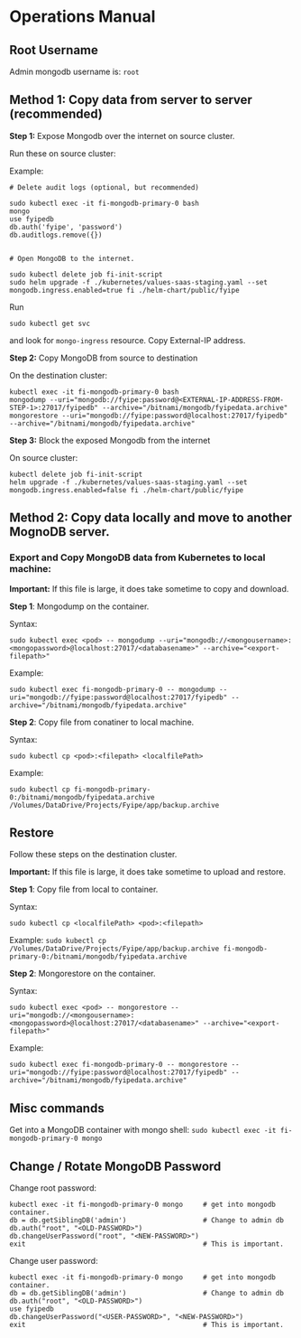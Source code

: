 # Operations Manual

## Root Username

Admin mongodb username is: `root`

## Method 1: Copy data from server to server (recommended)

**Step 1:** Expose Mongodb over the internet on source cluster.

Run these on source cluster: 

Example: 

```
# Delete audit logs (optional, but recommended)

sudo kubectl exec -it fi-mongodb-primary-0 bash
mongo
use fyipedb
db.auth('fyipe', 'password')
db.auditlogs.remove({})


# Open MongoDB to the internet.

sudo kubectl delete job fi-init-script
sudo helm upgrade -f ./kubernetes/values-saas-staging.yaml --set mongodb.ingress.enabled=true fi ./helm-chart/public/fyipe
```

Run

`sudo kubectl get svc`

and look for `mongo-ingress` resource. Copy External-IP address.

**Step 2:** Copy MongoDB from source to destination

On the destination cluster:

```
kubectl exec -it fi-mongodb-primary-0 bash
mongodump --uri="mongodb://fyipe:password@<EXTERNAL-IP-ADDRESS-FROM-STEP-1>:27017/fyipedb" --archive="/bitnami/mongodb/fyipedata.archive"
mongorestore --uri="mongodb://fyipe:password@localhost:27017/fyipedb" --archive="/bitnami/mongodb/fyipedata.archive"
```

**Step 3:** Block the exposed Mongodb from the internet

On source cluster:

```
kubectl delete job fi-init-script
helm upgrade -f ./kubernetes/values-saas-staging.yaml --set mongodb.ingress.enabled=false fi ./helm-chart/public/fyipe
```

## Method 2: Copy data locally and move to another MognoDB server.

### Export and Copy MongoDB data from Kubernetes to local machine:

**Important:** If this file is large, it does take sometime to copy and download.

**Step 1**: Mongodump on the container.

Syntax:

`sudo kubectl exec <pod> -- mongodump --uri="mongodb://<mongousername>:<mongopassword>@localhost:27017/<databasename>" --archive="<export-filepath>"`

Example:

`sudo kubectl exec fi-mongodb-primary-0 -- mongodump --uri="mongodb://fyipe:password@localhost:27017/fyipedb" --archive="/bitnami/mongodb/fyipedata.archive"`

**Step 2**: Copy file from conatiner to local machine.

Syntax:

`sudo kubectl cp <pod>:<filepath> <localfilePath>`

Example:

`sudo kubectl cp fi-mongodb-primary-0:/bitnami/mongodb/fyipedata.archive /Volumes/DataDrive/Projects/Fyipe/app/backup.archive`

## Restore

Follow these steps on the destination cluster.

**Important:** If this file is large, it does take sometime to upload and restore.

**Step 1**: Copy file from local to container.

Syntax:

`sudo kubectl cp <localfilePath> <pod>:<filepath> `

Example: 
`sudo kubectl cp /Volumes/DataDrive/Projects/Fyipe/app/backup.archive fi-mongodb-primary-0:/bitnami/mongodb/fyipedata.archive`

**Step 2**: Mongorestore on the container.

Syntax:

`sudo kubectl exec <pod> -- mongorestore --uri="mongodb://<mongousername>:<mongopassword>@localhost:27017/<databasename>" --archive="<export-filepath>"`

Example:

`sudo kubectl exec fi-mongodb-primary-0 -- mongorestore --uri="mongodb://fyipe:password@localhost:27017/fyipedb" --archive="/bitnami/mongodb/fyipedata.archive"`

## Misc commands

Get into a MongoDB container with mongo shell: 
`sudo kubectl exec -it fi-mongodb-primary-0 mongo`

## Change / Rotate MongoDB Password

Change root password:

```
kubectl exec -it fi-mongodb-primary-0 mongo     # get into mongodb container.
db = db.getSiblingDB('admin')                   # Change to admin db
db.auth("root", "<OLD-PASSWORD>")
db.changeUserPassword("root", "<NEW-PASSWORD>")
exit                                            # This is important.
```

Change user password:

```
kubectl exec -it fi-mongodb-primary-0 mongo     # get into mongodb container.
db = db.getSiblingDB('admin')                   # Change to admin db
db.auth("root", "<OLD-PASSWORD>")
use fyipedb
db.changeUserPassword("<USER-PASSWORD>", "<NEW-PASSWORD>")
exit                                            # This is important.
```
